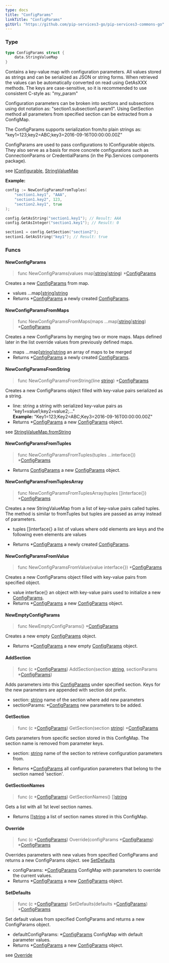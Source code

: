 ```yaml
---
type: docs
title: "ConfigParams"
linkTitle: "ConfigParams" 
gitUrl: "https://github.com/pip-services3-go/pip-services3-commons-go"
---
```


### Type

```go
type ConfigParams struct {
	data.StringValueMap
}
```

Contains a key-value map with configuration parameters. All values stored as strings and can be serialized as JSON or string forms. When retrieved the values can be automatically converted on read using GetAsXXX methods. The keys are case-sensitive, so it is recommended to use consistent C-style as: "my_param"

Configuration parameters can be broken into sections and subsections using dot notation as: "section1.subsection1.param1". Using GetSection method all parameters from specified section can be extracted from a ConfigMap.

The ConfigParams supports serialization from/to plain strings as: "key1=123;key2=ABC;key3=2016-09-16T00:00:00.00Z"

ConfigParams are used to pass configurations to IConfigurable objects. They also serve as a basis for more concrete configurations such as ConnectionParams or CredentialParams (in the Pip.Services components package).

see [IConfigurable](../iconfigurable), [StringValueMap](../../data/stringvaluemap)

**Example:**

```go
config := NewConfigParamsFromTuples(
    "section1.key1", "AAA",
    "section1.key2", 123,
    "section2.key1", true
);

config.GetAsString("section1.key1"); // Result: AAA
config.GetAsInteger("section1.key1"); // Result: 0

section1 = config.GetSection("section2");
section1.GetAsString("key1"); // Result: true

```

### Funcs

#### NewConfigParams
> func NewConfigParams(values map[[string](https://pkg.go.dev/builtin#string)][string](https://pkg.go.dev/builtin#string)) *[ConfigParams](../configparams)

Creates a new [ConfigParams](../configparams) from map.

- values ...map[[string](https://pkg.go.dev/builtin#string)][string](https://pkg.go.dev/builtin#string)
- Returns *[ConfigParams](../configparams) a newly created [ConfigParams](../configparams).

#### NewConfigParamsFromMaps
> func NewConfigParamsFromMaps(maps ...map[[string](https://pkg.go.dev/builtin#string)][string](https://pkg.go.dev/builtin#string)) *[ConfigParams](../configparams)

Creates a new ConfigParams by merging two or more maps. Maps defined later in the list override values from previously defined maps.

- maps ...map[[string](https://pkg.go.dev/builtin#string)][string](https://pkg.go.dev/builtin#string)
an array of maps to be merged
- Returns *[ConfigParams](../configparams) a newly created [ConfigParams](../configparams).

#### NewConfigParamsFromString
> func NewConfigParamsFromString(line [string](https://pkg.go.dev/builtin#string)) *[ConfigParams](../configparams)

Creates a new ConfigParams object filled with key-value pairs serialized as a string. 

- line: string a string with serialized key-value pairs as "key1=value1;key2=value2;..."  
**Example:** "Key1=123;Key2=ABC;Key3=2016-09-16T00:00:00.00Z"
- Returns *[ConfigParams](../configparams) a new [ConfigParams](../configparams) object.

see [StringValueMap.fromString](../data/stringvaluemap#fromstring)

#### NewConfigParamsFromTuples
> func NewConfigParamsFromTuples(tuples ...interface{}) *[ConfigParams](../configparams)

- Returns [ConfigParams](../configparams) a new [ConfigParams](../configparams) object.

#### NewConfigParamsFromTuplesArray
> func NewConfigParamsFromTuplesArray(tuples []interface{}) *[ConfigParams](../configparams)

Creates a new StringValueMap from a list of key-value pairs called tuples. The method is similar to fromTuples but tuples are passed as array instead of parameters.

- tuples []interface{} a list of values where odd elements are keys and the following even elements are values

- Returns *[ConfigParams](../configparams) a newly created [ConfigParams](../configparams).

#### NewConfigParamsFromValue
> func NewConfigParamsFromValue(value interface{}) *[ConfigParams](../configparams)

Creates a new ConfigParams object filled with key-value pairs from specified object.

- value interface{}
an object with key-value pairs used to initialize a new [ConfigParams](../configparams).
- Returns *[ConfigParams](../configparams) a new [ConfigParams](../configparams) object.

#### NewEmptyConfigParams
> func NewEmptyConfigParams() *[ConfigParams](../configparams)

Creates a new empty [ConfigParams](../configparams) object. 

- Returns *[ConfigParams](../configparams) a new empty [ConfigParams](../configparams) object.

#### AddSection
> func (c *[ConfigParams](../configparams)) AddSection(section [string](https://pkg.go.dev/builtin#string), sectionParams *[ConfigParams](../configparams))

Adds parameters into this [ConfigParams](../configparams) under specified section. Keys for the new parameters are appended with section dot prefix.

- section: [string](https://pkg.go.dev/builtin#string) name of the section where add new parameters
- sectionParams: *[ConfigParams](../configparams) new parameters to be added.

#### GetSection
> func (c *[ConfigParams](../configparams)) GetSection(section [string](https://pkg.go.dev/builtin#string)) *[ConfigParams](../configparams)

Gets parameters from specific section stored in this ConfigMap. The section name is removed from parameter keys. 

- section: [string](https://pkg.go.dev/builtin#string) name of the section to retrieve configuration parameters from.

- Returns *[ConfigParams](../configparams) all configuration parameters that belong to the section named 'section'.

#### GetSectionNames
> func (c *[ConfigParams](../configparams)) GetSectionNames() [][string](https://pkg.go.dev/builtin#string)

Gets a list with all 1st level section names.

- Returns [][string](https://pkg.go.dev/builtin#string) a list of section names stored in this ConfigMap.


#### Override
> func (c *[ConfigParams](../configparams)) Override(configParams *[ConfigParams](../configparams)) *[ConfigParams](../configparams)

Overrides parameters with new values from specified ConfigParams and returns a new ConfigParams object. 
see [SetDefaults](#setdefaults)

- configParams: *[ConfigParams](../configparams) ConfigMap with parameters to override the current values.
- Returns *[ConfigParams](../configparams) a new [ConfigParams](../configparams) object.

#### SetDefaults
> func (c *[ConfigParams](../configparams)) SetDefaults(defaults *[ConfigParams](../configparams)) *[ConfigParams](../configparams)

Set default values from specified ConfigParams and returns a new ConfigParams object. 

- defaultConfigParams: *[ConfigParams](../configparams) ConfigMap with default parameter values.
- Returns *[ConfigParams](../configparams) a new [ConfigParams](../configparams) object.

see [Override](#override)





